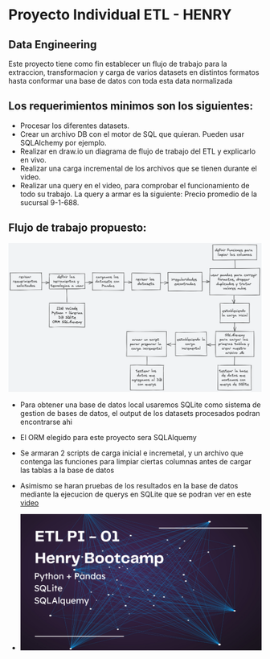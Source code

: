 # Proyecto Individual ETL - HENRY
## Data Engineering

Este proyecto tiene como fin establecer un flujo de trabajo para la extraccion, transformacion y carga de varios datasets en distintos formatos hasta conformar una base de datos con toda esta data normalizada 

## Los requerimientos minimos son los siguientes:
- Procesar los diferentes datasets. 
- Crear un archivo DB con el motor de SQL que quieran. Pueden usar SQLAlchemy por ejemplo.
- Realizar en draw.io un diagrama de flujo de trabajo del ETL y explicarlo en vivo.
- Realizar una carga incremental de los archivos que se tienen durante el video.
- Realizar una query en el video, para comprobar el funcionamiento de todo su trabajo. La query a armar es la siguiente: Precio promedio de la sucursal 9-1-688.

## Flujo de trabajo propuesto:

![image](./img/draw2.png)

 - Para obtener una base de datos local usaremos SQLite como sistema de gestion de bases de datos, el output de los datasets procesados podran encontrarse ahi
 - El ORM elegido para este proyecto sera SQLAlquemy
 - Se armaran 2 scripts de carga inicial e incremetal, y un archivo que contenga las funciones para limpiar ciertas columnas antes de cargar las tablas a la base de datos
 - Asimismo se haran pruebas de los resultados en la base de datos mediante la ejecucion de querys en SQLite que se podran ver en este [video](https://youtu.be/0mQ6EtkfoIM)

- ![image](./img/ETL.png)